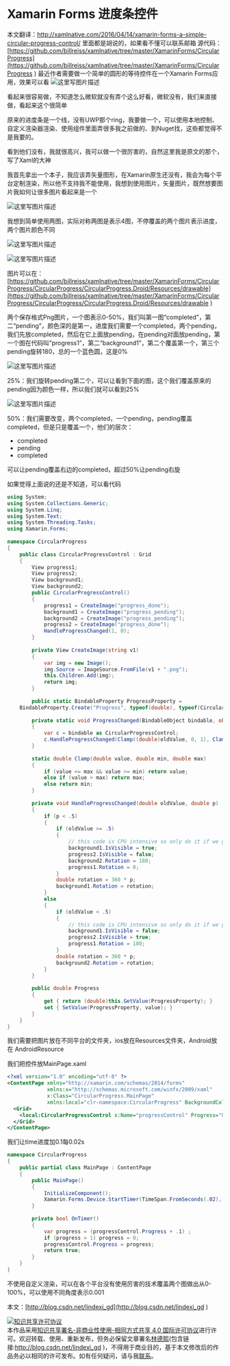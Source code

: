 
# Xamarin Forms 进度条控件

本文翻译：http://xamlnative.com/2016/04/14/xamarin-forms-a-simple-circular-progress-control/ 里面都是胡说的，如果看不懂可以联系邮箱
源代码：[https://github.com/billreiss/xamlnative/tree/master/XamarinForms/CircularProgress](https://github.com/billreiss/xamlnative/tree/master/XamarinForms/CircularProgress )
最近作者需要做一个简单的圆形的等待控件在一个Xamarin Forms应用，效果可以看
![这里写图片描述](http://img.blog.csdn.net/20160428145540311)

<!--more-->



<div id="toc"></div>

看起来很容易做，不知道怎么微软就没有弄个这么好看，微软没有，我们来直接做，看起来这个很简单

原来的进度条是一个线，没有UWP那个ring，我要做一个，可以使用本地控制、自定义渲染器渲染、使用组件里面弄很多我之前做的、到Nuget找，这些都觉得不是我要的。

看到他们没有，我就很高兴，我可以做一个很厉害的，自然这里我是原文的那个，写了Xaml的大神

我首先拿出一个本子，我应该弄矢量图形，在Xamarin原生还没有，我会为每个平台定制渲染，所以他不支持我不能使用，我想到使用图片，矢量图片，既然想要图片我如何让很多图片看起来是一个

![这里写图片描述](http://img.blog.csdn.net/20160428150315349)

我想到简单使用两图，实际对称两图是表示4图，不停覆盖的两个图片表示进度，两个图片颜色不同

![这里写图片描述](http://img.blog.csdn.net/20160428150542049)

![这里写图片描述](http://img.blog.csdn.net/20160428150553877)

图片可以在：[https://github.com/billreiss/xamlnative/tree/master/XamarinForms/CircularProgress/CircularProgress/CircularProgress.Droid/Resources/drawable](https://github.com/billreiss/xamlnative/tree/master/XamarinForms/CircularProgress/CircularProgress/CircularProgress.Droid/Resources/drawable )

两个保存格式Png图片，一个图表示0-50%，我们叫第一图“completed”，第二“pending”，颜色深的是第一，进度我们需要一个completed，两个pending，我们先放completed，然后在它上面放pending，在pending对面放pending，第一个图在代码叫“progress1”，第二“background1”，第二个覆盖第一个，第三个pending旋转180，总的一个蓝色圆，这是0%

![这里写图片描述](http://img.blog.csdn.net/20160428151156551)

25%：我们旋转pending第二个，可以让看到下面的图，这个我们覆盖原来的pending因为颜色一样，所以我们就可以看到25%

![这里写图片描述](http://img.blog.csdn.net/20160428151500833)

50%：我们需要改变，两个completed，一个pending，pending覆盖completed，但是只是覆盖一个，他们的层次：

 - completed 
 - pending 
 - completed

可以让pending覆盖右边的completed，超过50%让pending右旋

如果觉得上面说的还是不知道，可以看代码

```csharp
using System;
using System.Collections.Generic;
using System.Linq;
using System.Text;
using System.Threading.Tasks;
using Xamarin.Forms;
 
namespace CircularProgress
{
    public class CircularProgressControl : Grid
    {
        View progress1;
        View progress2;
        View background1;
        View background2;
        public CircularProgressControl()
        {
            progress1 = CreateImage("progress_done");
            background1 = CreateImage("progress_pending");
            background2 = CreateImage("progress_pending");
            progress2 = CreateImage("progress_done");
            HandleProgressChanged(1, 0);
        }
 
        private View CreateImage(string v1)
        {
            var img = new Image();
            img.Source = ImageSource.FromFile(v1 + ".png");
            this.Children.Add(img);
            return img;
        }
 
        public static BindableProperty ProgressProperty =
    BindableProperty.Create("Progress", typeof(double), typeof(CircularProgressControl), 0d, propertyChanged: ProgressChanged);
 
        private static void ProgressChanged(BindableObject bindable, object oldValue, object newValue)
        {
            var c = bindable as CircularProgressControl;
            c.HandleProgressChanged(Clamp((double)oldValue, 0, 1), Clamp((double)newValue, 0, 1));
        }
 
        static double Clamp(double value, double min, double max)
        {
            if (value <= max && value >= min) return value;
            else if (value > max) return max;
            else return min;
        }
 
        private void HandleProgressChanged(double oldValue, double p)
        {
            if (p < .5)
            {
                if (oldValue >= .5)
                {
                    // this code is CPU intensive so only do it if we go from >=50% to <50%
                    background1.IsVisible = true;
                    progress2.IsVisible = false;
                    background2.Rotation = 180;
                    progress1.Rotation = 0;
                }
                double rotation = 360 * p;
                background1.Rotation = rotation;
            }
            else
            {
                if (oldValue < .5)
                {
                    // this code is CPU intensive so only do it if we go from <50% to >=50%
                    background1.IsVisible = false;
                    progress2.IsVisible = true;
                    progress1.Rotation = 180;
                }
                double rotation = 360 * p;
                background2.Rotation = rotation;
            }
        }
 
        public double Progress
        {
            get { return (double)this.GetValue(ProgressProperty); }
            set { SetValue(ProgressProperty, value); }
        }
    }
}
```

我们需要把图片放在不同平台的文件夹，ios放在Resources文件夹，Android放在 AndroidResource

我们把控件放MainPage.xaml

```xml
<?xml version="1.0" encoding="utf-8" ?>
<ContentPage xmlns="http://xamarin.com/schemas/2014/forms"
             xmlns:x="http://schemas.microsoft.com/winfx/2009/xaml"
             x:Class="CircularProgress.MainPage"
             xmlns:local="clr-namespace:CircularProgress" BackgroundColor="White">
  <Grid>
    <local:CircularProgressControl x:Name="progressControl" Progress="0" HorizontalOptions="Center" VerticalOptions="Center" WidthRequest="60" HeightRequest="60"/>
  </Grid>
</ContentPage>
```

我们让time进度加0.1每0.02s

```csharp
namespace CircularProgress
{
    public partial class MainPage : ContentPage
    {
        public MainPage()
        {
            InitializeComponent();
            Xamarin.Forms.Device.StartTimer(TimeSpan.FromSeconds(.02), OnTimer);
        }
 
        private bool OnTimer()
        {
            var progress = (progressControl.Progress + .1) ;
            if (progress > 1) progress = 0;
            progressControl.Progress = progress;
            return true;
        }
    }
}
```

不使用自定义渲染，可以在各个平台没有使用厉害的技术覆盖两个图做出从0-100%，可以使用不同角度表示0.001

本文：[http://blog.csdn.net/lindexi_gd](http://blog.csdn.net/lindexi_gd )









<a rel="license" href="http://creativecommons.org/licenses/by-nc-sa/4.0/"><img alt="知识共享许可协议" style="border-width:0" src="https://licensebuttons.net/l/by-nc-sa/4.0/88x31.png" /></a><br />本作品采用<a rel="license" href="http://creativecommons.org/licenses/by-nc-sa/4.0/">知识共享署名-非商业性使用-相同方式共享 4.0 国际许可协议</a>进行许可。欢迎转载、使用、重新发布，但务必保留文章署名[林德熙](http://blog.csdn.net/lindexi_gd)(包含链接:http://blog.csdn.net/lindexi_gd )，不得用于商业目的，基于本文修改后的作品务必以相同的许可发布。如有任何疑问，请与我[联系](mailto:lindexi_gd@163.com)。
